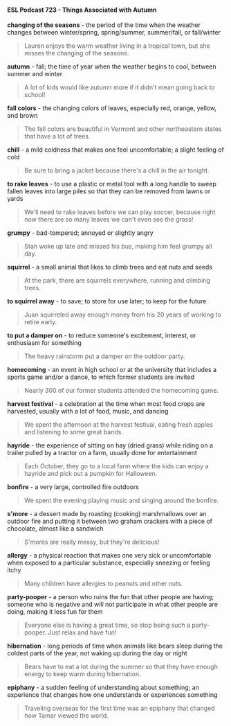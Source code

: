 #### ESL Podcast 723 - Things Associated with Autumn

**changing of the seasons** - the period of the time when the weather changes
between winter/spring, spring/summer, summer/fall, or fall/winter

> Lauren enjoys the warm weather living in a tropical town, but she misses the
changing of the seasons.

**autumn** - fall; the time of year when the weather begins to cool, between
summer and winter

> A lot of kids would like autumn more if it didn't mean going back to school!

**fall colors** - the changing colors of leaves, especially red, orange, yellow, and
brown

> The fall colors are beautiful in Vermont and other northeastern states that have
a lot of trees.

**chill** - a mild coldness that makes one feel uncomfortable; a slight feeling of cold

> Be sure to bring a jacket because there's a chill in the air tonight.

**to rake leaves** - to use a plastic or metal tool with a long handle to sweep fallen
leaves into large piles so that they can be removed from lawns or yards

> We'll need to rake leaves before we can play soccer, because right now there
are so many leaves we can't even see the grass!

**grumpy** - bad-tempered; annoyed or slightly angry

> Stan woke up late and missed his bus, making him feel grumpy all day.

**squirrel** - a small animal that likes to climb trees and eat nuts and seeds

> At the park, there are squirrels everywhere, running and climbing trees.

**to squirrel away** - to save; to store for use later; to keep for the future

> Juan squirreled away enough money from his 20 years of working to retire
early.

**to put a damper on** - to reduce someone's excitement, interest, or enthusiasm
for something

> The heavy rainstorm put a damper on the outdoor party.

**homecoming** - an event in high school or at the university that includes a sports
game and/or a dance, to which former students are invited

> Nearly 300 of our former students attended the homecoming game.

**harvest festival** - a celebration at the time when most food crops are harvested,
usually with a lot of food, music, and dancing

> We spent the afternoon at the harvest festival, eating fresh apples and listening
to some great bands.

**hayride** - the experience of sitting on hay (dried grass) while riding on a trailer
pulled by a tractor on a farm, usually done for entertainment

> Each October, they go to a local farm where the kids can enjoy a hayride and
pick out a pumpkin for Halloween.

**bonfire** - a very large, controlled fire outdoors

> We spent the evening playing music and singing around the bonfire.

**s'more** - a dessert made by roasting (cooking) marshmallows over an outdoor
fire and putting it between two graham crackers with a piece of chocolate, almost
like a sandwich

> S'mores are really messy, but they're delicious!

**allergy** - a physical reaction that makes one very sick or uncomfortable when
exposed to a particular substance, especially sneezing or feeling itchy

> Many children have allergies to peanuts and other nuts.

**party-pooper** - a person who ruins the fun that other people are having;
someone who is negative and will not participate in what other people are doing,
making it less fun for them

> Everyone else is having a great time, so stop being such a party-pooper. Just
relax and have fun!

**hibernation** - long periods of time when animals like bears sleep during the
coldest parts of the year, not waking up during the day or night

> Bears have to eat a lot during the summer so that they have enough energy to
keep warm during hibernation.

**epiphany** - a sudden feeling of understanding about something; an experience
that changes how one understands or experiences something

> Traveling overseas for the first time was an epiphany that changed how Tamar
viewed the world.

